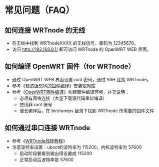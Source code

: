 # 常见问题（FAQ）


## 如何连接 WRTnode 的无线

- 在无线中找到 WRTnodeXXXX 的无线信号，密码为 12345678。
- 访问 http://192.168.8.1/ 即可访问 WRTnode 的 OpenWRT WEB 界面。

## 如何编译 OpenWRT 固件（for WRTnode）

- 通过 OpenWRT WEB 界面设置 root 密码，通过 SSH 连接 WRTnode。
- 参考《[预览版SDK的固件编译](http://cn.wrtnode.com/?p=369 "预览版SDK的固件编译")》安装依赖库
- 参考《[OpenWRT固件编译](http://cn.wrtnode.com/?p=172 "OpenWRT固件编译")》构建固件编译环境，补充说明：
	- 必须有网络连接（大量下载源代码重新编译）
	- 使用非 root 账号
	- 漫长编译后，在 bin/ramips 目录下找到 WRTnode 所需要的固件文件

## 如何通过串口连接 WRTnode

- 参考《[WRTnode救砖教程](http://cn.wrtnode.com/?p=342 "WRTnode救砖教程")》
- 注意波特率设置：uboot的波特率为 115200，内核波特率为 57600
	- 启动阶段要看到输出得设置成 115200
	- 正常启动后波特率是 57600
